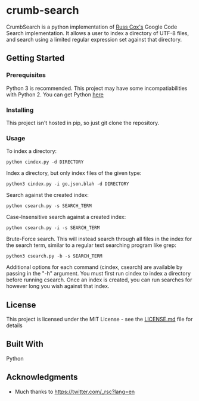 # crumb-search

CrumbSearch is a python implementation of <a href="https://swtch.com/~rsc/regexp/regexp4.html">Russ Cox's</a> Google Code Search implementation. It allows a user to index a directory of UTF-8 files, and search using a limited regular expression set against that directory.

## Getting Started

### Prerequisites

Python 3 is recommended. This project may have some incompatiabilities with Python 2. You can get Python <a href="https://www.python.org/downloads/">here</a>

### Installing

This project isn't hosted in pip, so just git clone the repository.

### Usage

To index a directory:
```
python cindex.py -d DIRECTORY
```

Index a directory, but only index files of the given type:
```
python3 cindex.py -i go,json,blah -d DIRECTORY
```

Search against the created index:
```
python csearch.py -s SEARCH_TERM
```

Case-Insensitive search against a created index:
```
python csearch.py -i -s SEARCH_TERM
```

Brute-Force search. This will instead search through all files in the index for the search term, similar to a regular text searching program like grep:

```
python3 csearch.py -b -s SEARCH_TERM
```

Additional options for each command (cindex, csearch) are available by passing in the "-h" argument. You must first run cindex to index a directory before running csearch. Once an index is created, you can run searches for however long you wish against that index.

## License

This project is licensed under the MIT License - see the [LICENSE.md](LICENSE.md) file for details

## Built With

Python

## Acknowledgments

* Much thanks to https://twitter.com/_rsc?lang=en